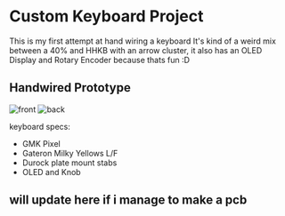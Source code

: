 # Custom Keyboard Project

This is my first attempt at hand wiring a keyboard
It's kind of a weird mix between a 40% and HHKB with an arrow cluster, it also has an OLED Display and Rotary Encoder because thats fun :D

## Handwired Prototype

![front](https://user-images.githubusercontent.com/108564248/208898033-6bb7d656-bd04-488e-bf8b-d9106bb84435.jpg)
![back](https://user-images.githubusercontent.com/108564248/208898024-f9b4ae7f-d105-4bff-a0b0-5b952149a2fb.jpg)

keyboard specs:
* GMK Pixel
* Gateron Milky Yellows L/F
* Durock plate mount stabs
* OLED and Knob

## will update here if i manage to make a pcb
